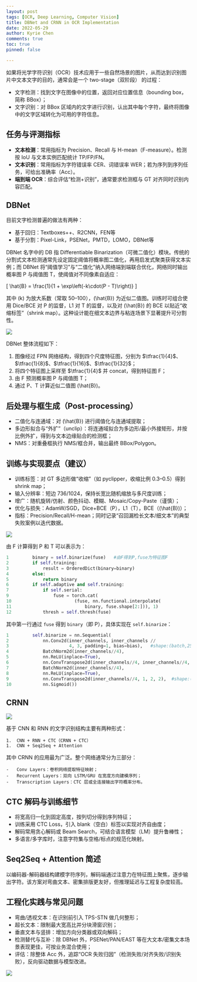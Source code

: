 ```yaml
---
layout: post
tags: [OCR, Deep Learning, Computer Vision]
title: DBNet and CRNN in OCR Implementation
date: 2022-05-29
author: Kyrie Chen
comments: true
toc: true
pinned: false

---
```


如果将光学字符识别（OCR）技术应用于一些自然场景的图片，从而达到识别图片中文本文字的目的，通常会是一个 two-stage（双阶段） 的过程：

-	文字检测：找到文字在图像中的位置，返回对应位置信息（bounding box，简称 BBox）；
-	文字识别：对 BBox 区域内的文字进行识别，认出其中每个字符，最终将图像中的文字区域转化为可用的字符信息。

## 任务与评测指标

- **文本检测**：常用指标为 Precision、Recall 与 H-mean（F-measure）。检测按 IoU 与文本实例匹配统计 TP/FP/FN。
- **文本识别**：常用指标为字符错误率 CER、词错误率 WER；若为序列到序列任务，可给出准确率（Acc）。
- **端到端 OCR**：综合评估“检测+识别”，通常要求检测框与 GT 对齐同时识别内容匹配。

## DBNet

目前文字检测普遍的做法有两种：

-	基于回归：Textboxes++、R2CNN，FEN等
-	基于分割：Pixel-Link，PSENet，PMTD，LOMO，DBNet等

DBNet 名字中的 DB 指 Differentiable Binarization（可微二值化）模块。传统的分割式文本检测通常先设定固定阈值将概率图二值化，再用启发式聚类获得文本实例；而 DBNet 将“阈值学习”与“二值化”纳入网络端到端联合优化，网络同时输出概率图 P 与阈值图 T，使阈值对不同像素自适应：

\[ \hat{B} = \frac{1}{1 + \exp\left(-k\cdot(P - T)\right)} \] 

其中 \(k\) 为放大系数（常取 50–100），\(\hat{B}\) 为近似二值图。训练时可组合使用 Dice/BCE 对 P 的监督，L1 对 T 的监督，以及对 \(\hat{B}\) 的 BCE 以贴近“收缩标签”（shrink map）。这种设计能在细文本边界与粘连场景下显著提升可分割性。

![](https://raw.githubusercontent.com/kakack/kakack.github.io/master/_images/20220528-3.jpeg)

DBNet 整体流程如下：

1.	图像经过 FPN 网络结构，得到四个尺度特征图，分别为 $\tfrac{1}{4}$、$\tfrac{1}{8}$、$\tfrac{1}{16}$、$\tfrac{1}{32}$；
1.	将四个特征图上采样至 $\tfrac{1}{4}$ 并 concat，得到特征图 F；
1.	由 F 预测概率图 P 与阈值图 T；
1.	通过 P、T 计算近似二值图 \(\hat{B}\)。

## 后处理与框生成（Post-processing）

- 二值化与连通域：对 \(\hat{B}\) 进行阈值化与连通域提取；
- 多边形拟合与“外扩”（unclip）：将连通域拟合为多边形/最小外接矩形，并按比例外扩，得到与文本边缘贴合的检测框；
- NMS：对重叠框执行 NMS/框合并，输出最终 BBox/Polygon。

## 训练与实现要点（建议）

- 训练标签：对 GT 多边形做“收缩”（如 pyclipper，收缩比例 0.3–0.5）得到 shrink map；
- 输入分辨率：短边 736/1024，保持长宽比随机缩放与多尺度训练；
- 增广：随机旋转/仿射、颜色抖动、模糊、Mosaic/Copy-Paste（谨慎）；
- 优化与损失：AdamW/SGD，Dice+BCE（P），L1（T），BCE（\(\hat{B}\)）；
- 指标：Precision/Recall/H-mean；同时记录“召回漏检长文本/细文本”的典型失败案例以迭代数据。



![](https://raw.githubusercontent.com/kakack/kakack.github.io/master/_images/20220528-4.jpeg)



由 F 计算得到 P 和 T 可以表示为：

```Python
1         binary = self.binarize(fuse)   #由F得到P,fuse为特征图F
2         if self.training:
3             result = OrderedDict(binary=binary)
4         else:
5             return binary
6         if self.adaptive and self.training:
7             if self.serial:
9                 fuse = torch.cat(
10                        (fuse, nn.functional.interpolate(
11                            binary, fuse.shape[2:])), 1)
12            thresh = self.thresh(fuse)
```

其中第一行通过 `fuse` 得到 `binary`（即 P），具体实现在 `self.binarize`：

```Python
1         self.binarize = nn.Sequential(
2             nn.Conv2d(inner_channels, inner_channels //
3                       4, 3, padding=1, bias=bias),   #shape:(batch,256,1/4W,1/4H)
4             BatchNorm2d(inner_channels//4),
5             nn.ReLU(inplace=True),  
6             nn.ConvTranspose2d(inner_channels//4, inner_channels//4, 2, 2), #shape:(batch,256,1/2W,1/2H)
7             BatchNorm2d(inner_channels//4),
8             nn.ReLU(inplace=True),
9             nn.ConvTranspose2d(inner_channels//4, 1, 2, 2),  #shape:(batch, W, H)
10            nn.Sigmoid())
```





## CRNN



![](https://raw.githubusercontent.com/kakack/kakack.github.io/master/_images/20220528-1.jpeg)

基于 CNN 和 RNN 的文字识别结构主要有两种形式：

	1.	CNN + RNN + CTC（CRNN + CTC）
	1.	CNN + Seq2Seq + Attention

其中 CRNN 的应用最为广泛。整个网络通常分为三部分：

	-	Conv Layers：卷积网络提取特征映射；
	-	Recurrent Layers：双向 LSTM/GRU 在宽度方向建模序列；
	-	Transcription Layers：CTC 层或全连接输出字符概率分布。

## CTC 解码与训练细节

- 将宽高归一化到固定高度，按列切分得到序列特征；
- 训练采用 CTC Loss，引入 blank（空白）标签以实现对齐自由度；
- 解码常用贪心解码或 Beam Search，可结合语言模型（LM）提升鲁棒性；
- 多语言/多字库时，注意字符集与空格/标点的规范化映射。

## Seq2Seq + Attention 简述

以编码器-解码器结构建模字符序列，解码端通过注意力在特征图上聚焦，逐步输出字符。该方案对弯曲文本、密集排版更友好，但推理延迟与工程复杂度较高。

## 工程化实践与常见问题

- 弯曲/透视文本：在识别前引入 TPS-STN 做几何整形；
- 超长文本：限制最大宽高比并分块滑窗识别；
- 垂直文本与竖排：增加方向分类器或双向解码；
- 检测替代与互补：除 DBNet 外，PSENet/PAN/EAST 等在大文本/密集文本场景表现更佳，可按业务混合使用；
- 评估：除整体 Acc 外，追踪“OCR 失败归因”（检测失败/对齐失败/识别失败），反向驱动数据与模型改进。

![](https://raw.githubusercontent.com/kakack/kakack.github.io/master/_images/20220528-2.jpeg)
